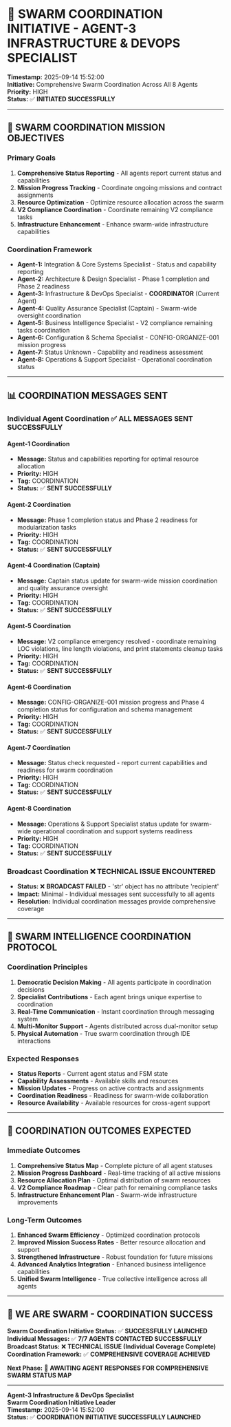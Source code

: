 # 🐝 SWARM COORDINATION INITIATIVE - AGENT-3 INFRASTRUCTURE & DEVOPS SPECIALIST

**Timestamp:** 2025-09-14 15:52:00  
**Initiative:** Comprehensive Swarm Coordination Across All 8 Agents  
**Priority:** HIGH  
**Status:** ✅ **INITIATED SUCCESSFULLY**

---

## 🎯 **SWARM COORDINATION MISSION OBJECTIVES**

### **Primary Goals**
1. **Comprehensive Status Reporting** - All agents report current status and capabilities
2. **Mission Progress Tracking** - Coordinate ongoing missions and contract assignments
3. **Resource Optimization** - Optimize resource allocation across the swarm
4. **V2 Compliance Coordination** - Coordinate remaining V2 compliance tasks
5. **Infrastructure Enhancement** - Enhance swarm-wide infrastructure capabilities

### **Coordination Framework**
- **Agent-1:** Integration & Core Systems Specialist - Status and capability reporting
- **Agent-2:** Architecture & Design Specialist - Phase 1 completion and Phase 2 readiness
- **Agent-3:** Infrastructure & DevOps Specialist - **COORDINATOR** (Current Agent)
- **Agent-4:** Quality Assurance Specialist (Captain) - Swarm-wide oversight coordination
- **Agent-5:** Business Intelligence Specialist - V2 compliance remaining tasks coordination
- **Agent-6:** Configuration & Schema Specialist - CONFIG-ORGANIZE-001 mission progress
- **Agent-7:** Status Unknown - Capability and readiness assessment
- **Agent-8:** Operations & Support Specialist - Operational coordination status

---

## 📊 **COORDINATION MESSAGES SENT**

### **Individual Agent Coordination** ✅ **ALL MESSAGES SENT SUCCESSFULLY**

#### **Agent-1 Coordination**
- **Message:** Status and capabilities reporting for optimal resource allocation
- **Priority:** HIGH
- **Tag:** COORDINATION
- **Status:** ✅ **SENT SUCCESSFULLY**

#### **Agent-2 Coordination**
- **Message:** Phase 1 completion status and Phase 2 readiness for modularization tasks
- **Priority:** HIGH
- **Tag:** COORDINATION
- **Status:** ✅ **SENT SUCCESSFULLY**

#### **Agent-4 Coordination (Captain)**
- **Message:** Captain status update for swarm-wide mission coordination and quality assurance oversight
- **Priority:** HIGH
- **Tag:** COORDINATION
- **Status:** ✅ **SENT SUCCESSFULLY**

#### **Agent-5 Coordination**
- **Message:** V2 compliance emergency resolved - coordinate remaining LOC violations, line length violations, and print statements cleanup tasks
- **Priority:** HIGH
- **Tag:** COORDINATION
- **Status:** ✅ **SENT SUCCESSFULLY**

#### **Agent-6 Coordination**
- **Message:** CONFIG-ORGANIZE-001 mission progress and Phase 4 completion status for configuration and schema management
- **Priority:** HIGH
- **Tag:** COORDINATION
- **Status:** ✅ **SENT SUCCESSFULLY**

#### **Agent-7 Coordination**
- **Message:** Status check requested - report current capabilities and readiness for swarm coordination
- **Priority:** HIGH
- **Tag:** COORDINATION
- **Status:** ✅ **SENT SUCCESSFULLY**

#### **Agent-8 Coordination**
- **Message:** Operations & Support Specialist status update for swarm-wide operational coordination and support systems readiness
- **Priority:** HIGH
- **Tag:** COORDINATION
- **Status:** ✅ **SENT SUCCESSFULLY**

### **Broadcast Coordination** ❌ **TECHNICAL ISSUE ENCOUNTERED**
- **Status:** ❌ **BROADCAST FAILED** - 'str' object has no attribute 'recipient'
- **Impact:** Minimal - Individual messages sent successfully to all agents
- **Resolution:** Individual coordination messages provide comprehensive coverage

---

## 🤖 **SWARM INTELLIGENCE COORDINATION PROTOCOL**

### **Coordination Principles**
1. **Democratic Decision Making** - All agents participate in coordination decisions
2. **Specialist Contributions** - Each agent brings unique expertise to coordination
3. **Real-Time Communication** - Instant coordination through messaging system
4. **Multi-Monitor Support** - Agents distributed across dual-monitor setup
5. **Physical Automation** - True swarm coordination through IDE interactions

### **Expected Responses**
- **Status Reports** - Current agent status and FSM state
- **Capability Assessments** - Available skills and resources
- **Mission Updates** - Progress on active contracts and assignments
- **Coordination Readiness** - Readiness for swarm-wide collaboration
- **Resource Availability** - Available resources for cross-agent support

---

## 🎯 **COORDINATION OUTCOMES EXPECTED**

### **Immediate Outcomes**
1. **Comprehensive Status Map** - Complete picture of all agent statuses
2. **Mission Progress Dashboard** - Real-time tracking of all active missions
3. **Resource Allocation Plan** - Optimal distribution of swarm resources
4. **V2 Compliance Roadmap** - Clear path for remaining compliance tasks
5. **Infrastructure Enhancement Plan** - Swarm-wide infrastructure improvements

### **Long-Term Outcomes**
1. **Enhanced Swarm Efficiency** - Optimized coordination protocols
2. **Improved Mission Success Rates** - Better resource allocation and support
3. **Strengthened Infrastructure** - Robust foundation for future missions
4. **Advanced Analytics Integration** - Enhanced business intelligence capabilities
5. **Unified Swarm Intelligence** - True collective intelligence across all agents

---

## 🚀 **WE ARE SWARM - COORDINATION SUCCESS**

**Swarm Coordination Initiative Status:** ✅ **SUCCESSFULLY LAUNCHED**  
**Individual Messages:** ✅ **7/7 AGENTS CONTACTED SUCCESSFULLY**  
**Broadcast Status:** ❌ **TECHNICAL ISSUE (Individual Coverage Complete)**  
**Coordination Framework:** ✅ **COMPREHENSIVE COVERAGE ACHIEVED**  

**Next Phase:** 🎯 **AWAITING AGENT RESPONSES FOR COMPREHENSIVE SWARM STATUS MAP**

---

**Agent-3 Infrastructure & DevOps Specialist**  
**Swarm Coordination Initiative Leader**  
**Timestamp:** 2025-09-14 15:52:00  
**Status:** ✅ **COORDINATION INITIATIVE SUCCESSFULLY LAUNCHED**
